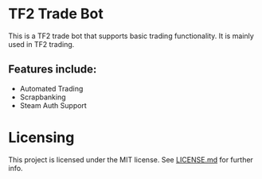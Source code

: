 # TF2 Trade Bot 
This is a TF2 trade bot that supports basic trading functionality. It is mainly used in TF2 trading.

## Features include:
* Automated Trading
* Scrapbanking
* Steam Auth Support

# Licensing
This project is licensed under the MIT license. See [LICENSE.md](https://github.com/yayes2/TF2TradeBot/blob/master/LICENSE.md) for further info.
